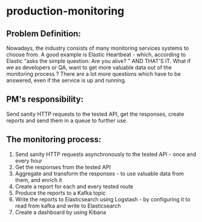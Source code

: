 # production-monitoring

## Problem Definition:

Nowadays, the industry consists of many monitoring services systems to choose from.
A good example is Elastic Heartbeat - which, according to Elastic "asks the simple question: Are you alive? "
AND THAT'S IT.
What if we as developers or QA, want to get more valuable data out of the monitoring process ?
There are a lot more questions which have to be answered, even if the service is up and running.

## PM's responsibility:

Send sanity HTTP requests to the tested API, get the responses, create reports and send them in a queue to further use.

## The monitoring process:

1. Send sanity HTTP requests asynchronously to the tested API - once and every hour
2. Get the responses from the tested API
3. Aggregate and transform the responses - to use valuable data from them, and enrich it
4. Create a report for each and every tested route
5. Produce the reports to a Kafka topic
6. Write the reports to Elasticsearch using Logstash - by configuring it to read from kafka and write to Elasticsearch
7. Create a dashboard by using Kibana